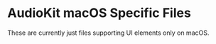 # AudioKit macOS Specific Files

These are currently just files supporting UI elements only on macOS.
